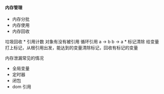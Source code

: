 #### 内存管理
* 内存分批
* 内存使用
* 内存回收

垃圾回收
    * 引用计数 对象有没有被引用 循环引用 a -> b  b -> a
    * 标记清除 
        给变量打上标记，从根引用出发，能达到的变量清除标记，回收有标记的变量

内存泄漏常见的情况

* 全局变量
* 定时器
* 闭包 
* dom 引用
